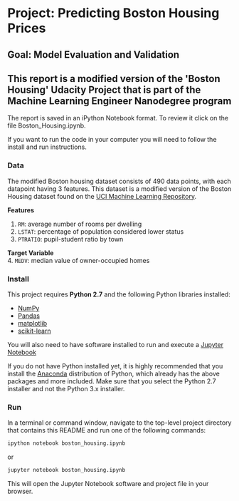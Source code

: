 # Project: Predicting Boston Housing Prices
## Goal: Model Evaluation and Validation
## This report is a modified version of the 'Boston Housing' Udacity Project that is part of the Machine Learning Engineer Nanodegree program

The report is saved in an iPython Notebook format. To review it click on the file Boston_Housing.ipynb.

If you want to run the code in your computer you will need to follow the install and run instructions.

### Data

The modified Boston housing dataset consists of 490 data points, with each datapoint having 3 features. This dataset is a modified version of the Boston Housing dataset found on the [UCI Machine Learning Repository](https://archive.ics.uci.edu/ml/datasets/Housing).

**Features**  
1.  `RM`: average number of rooms per dwelling  
2. `LSTAT`: percentage of population considered lower status  
3. `PTRATIO`: pupil-student ratio by town  

**Target Variable**  
4. `MEDV`: median value of owner-occupied homes

### Install

This project requires **Python 2.7** and the following Python libraries installed:

- [NumPy](http://www.numpy.org/)
- [Pandas](http://pandas.pydata.org/)
- [matplotlib](http://matplotlib.org/)
- [scikit-learn](http://scikit-learn.org/stable/)

You will also need to have software installed to run and execute a [Jupyter Notebook](http://ipython.org/notebook.html)

If you do not have Python installed yet, it is highly recommended that you install the [Anaconda](http://continuum.io/downloads) distribution of Python, which already has the above packages and more included. Make sure that you select the Python 2.7 installer and not the Python 3.x installer.

### Run

In a terminal or command window, navigate to the top-level project directory that contains this README and run one of the following commands:

```bash
ipython notebook boston_housing.ipynb
```  
or
```bash
jupyter notebook boston_housing.ipynb
```

This will open the Jupyter Notebook software and project file in your browser.
